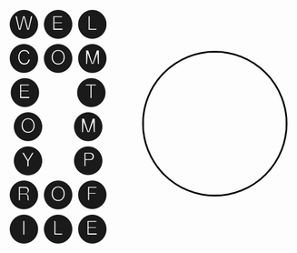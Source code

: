 <!DOCTYPE html>
<body>
<h1 style = "font-size:48px;   display: flex; align-items: center; justify-content: center; height: 100%;"align="center">
     🅦 🅔 🅛 🅒 🅞 🅜 🅔 &nbsp;&nbsp;&nbsp;&nbsp; 🅣 🅞&nbsp;&nbsp;&nbsp;&nbsp;  🅜 🅨&nbsp;&nbsp;&nbsp;&nbsp; 🅟 🅡 🅞 🅕 🅘 🅛 🅔 
    <img width="250px" height="250px" style="margin-left:50px;border-radius:50%; border-style:solid; border-color:black;"  src="https://www.nicepng.com/png/full/957-9574965_anubis-clipart-adorable-cartoon.png">
</h1>
<br>

<div>
    <h2 style="font-size:30px" align="center"> 🕊 🅐 🅑 🅞 🅤 🅣  &nbsp;&nbsp; 🅜 🅔 🕊 </h2>
    <li>
        <b>Name:</b> Johantb</li>
    <li>
        <b>Nationality:</b> Perú 🇵🇪
    </li>
    <li>
        <b>Likes:</b> Sour desserts and spicy food -///-
    </li>
    <li>
        <b>Gender:</b> Male
    </li>
    <li>
        <b>Hobbies:</b> Music, Games and Technology Stuff
    </li>
    <br>
    <p>
</div>

<div>
    <h2 style="font-size:30px"  align="center"> 🕊 🅚 🅝 🅞 🅦 🅛 🅔 🅓 🅖 🅔 🕊 </h2>
    <img src ="https://img.shields.io/badge/python-3670A0?style=for-the-badge&logo=python&logoColor=ffdd54">
    <img src = "https://img.shields.io/badge/r-%23276DC3.svg?style=for-the-badge&logo=r&logoColor=white">
    <img src = "https://img.shields.io/badge/ruby-%23CC342D.svg?style=for-the-badge&logo=ruby&logoColor=white">
    <img src = "https://img.shields.io/badge/php-%23777BB4.svg?style=for-the-badge&logo=php&logoColor=white">
    <img src = "https://img.shields.io/badge/java-%23ED8B00.svg?style=for-the-badge&logo=java&logoColor=white">
    <img src = "https://img.shields.io/badge/javascript-%23323330.svg?style=for-the-badge&logo=javascript&logoColor=%23F7DF1E">
</div>


</body>
